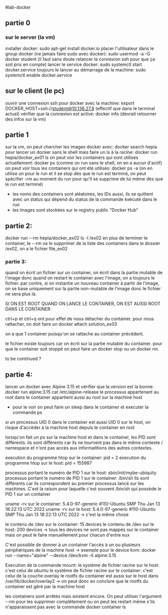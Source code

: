 #lab-docker

## partie 0

### sur le server (la vm)

installer docker:	sudo apt-get install docker.io
placer l'utilisateur dans le group docker (ne jamais faire sudo avec docker): sudo usermod -a -G docker student (il faut sans doute relancer la connexion ssh pour que ça soit pris en compte)
lancer le service docker: sudo systemctl start docker.service
toujours le lancer au démarrage de la machine: sudo systemctl enable docker.service

## sur le client (le pc)

ouvrir une connexion ssh pour docker avec la machine: export DOCKER_HOST=ssh://student@10.136.27.8 (effectif que dans le terminal actuel)
vérifier que la connexion est active: docker info (devrait retourner des infos sur la vm)

## partie 1

sur la vm, on peut chercher les images docker avec: docker search hepia
pour lancer un docker sans le shell mais faire un ls à la racine: docker run hepia/docker_ex01 ls
on peut voir les containers qui sont utilisés actuellement: docker ps (comme on run sans le shell, on en a aucun d'actif)
on peut voir tous les containers qui ont été utilisés: docker ps -a (on en utilise un pour le run et il se stop dès que le run est terminé, on peut spécifier -rm au moment du run pour qu'il se supprime de lui même dès que le run est terminé)
- les noms des containers sont aléatoires, les IDs aussi, ils se quittent avec un status qui dépend du status de la commande éxécuté dans le run
- les images sont stockées sur le registry public "Docker Hub"

## partie 2:

docker run --rm hepia/docker_ex02 ls -l /ex02
en plus de terminer le container, le --rm va le supprimer de la liste des containers
dans le dossier /ex02, on a le fichier file_ex02

### partie 3:

quand on écrit un fichier sur un container, on écrit dans la partie mutable de l'image donc quand on restart le container avec l'image, on a toujours le fichier.
par contre, si on instantie un nouveau container à partir de l'image, on se base uniquement sur la partie non-mutable de l'image donc le fichier ne sera plus là.

SI ON EST ROOT QUAND ON LANCE LE CONTAINER, ON EST AUSSI ROOT DANS LE CONTAINER

ctrl+p et ctrl+q ont pour effet de nous détacher du container. pour nous rattacher, on doit faire un docker attach solution_ex03

on a que 1 container puisqu'on se rattache au container précédent.

le fichier existe toujours car on écrit sur la partie mutable du container.
pour que le container soit stoppé on peut faire un docker stop ou un docker rm.

to be continued ? 

## partie 4:

lancer un docker avec Alpine 3.15 et vérifier que la version est la bonne:		docker run alpine:3.15 cat /etc/alpine-release
le processus appartenant au root dans le container appartient aussi au root sur la machine host
 - pour le voir on peut faire un sleep dans le container et executer la commande ps

si un processus UID 0 dans le container est aussi UID 0 sur le host, on risque d'accèder à la machine host depuis le container en root

lorsqu'on fait un ps sur la machine host et dans le container, les PID sont différents.
ils sont différents car ils ne tournent pas dans le même contexte / namespace et n'ont pas accès aux informatitions des autres contextes.

execution du programme htop sur le container: pid = 2
execution du programme htop sur le host: pid = 155987

processus portant le numéro de PID 1 sur le host: sbin/init/mybe-ubiquity
processus portant le numéro de PID 1 sur le container: /bin/sh
Ils sont différents car ils correspondent au premier processus lancé sur les machines. C'est la raison pour laquelle c'est souvent /bin/sh qui possède le PID 1 sur un container

uname -rv sur le container: 5.4.0-97-generic #110-Ubuntu SMP Thu Jan 13 18:22:13 UTC 2022
uname -rv sur le host: 5.4.0-97-generic #110-Ubuntu SMP Thu Jan 13 18:22:13 UTC 2022
-> c'est la même chose

le contenu de /dev sur le container: 15 devices
le contenu de /dev sur le host: 200 devices
-> tous les devices ne sont pas mappés sur le container mais on peut le faire manuellement pour chacun d'entre eux 

C'est possible de donner à un container l'accès à un ou plusieurs périphériques de la machine host
-> exemple pour le device kvm:  docker run --name="alpine" --device /dev/kvm -it alpine:3.15

Execution de la commande mount:
le système de fichier racine sur le host: c'est celui de ubuntu
le système de fichier racine sur le container: c'est celui de la couche overlay
le rootfs du container est aussi sur le host dans /var/lib/docker/overlay2 -> on peut donc en conclure que le rootfs du container est géré par la machine host

les containers sont arrêtés mais existent encore. On peut utiliser l'argument --rm pour les supprimer complètement ou on peut les restart même s'ils n'apparaissent pas avec la commande docker container ls

